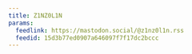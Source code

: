 ```yaml
---
title: Z1NZ0L1N
params:
  feedlink: https://mastodon.social/@z1nz0l1n.rss
  feedid: 15d3b77ed0907a646097f7f17dc2bccc
---
```

